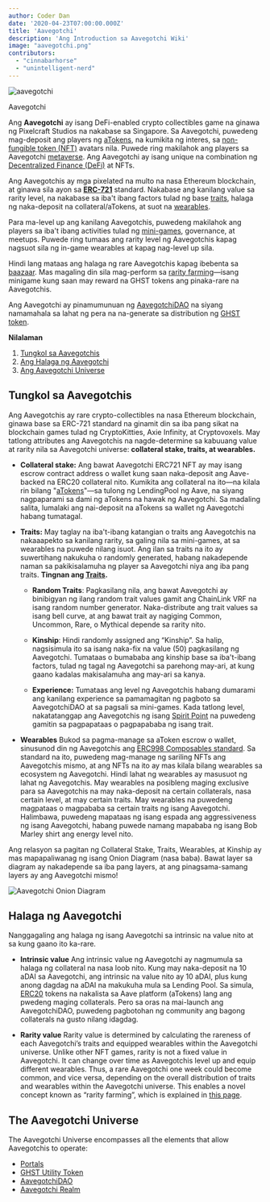 ```yaml
---
author: Coder Dan
date: '2020-04-23T07:00:00.000Z'
title: 'Aavegotchi'
description: 'Ang Introduction sa Aavegotchi Wiki'
image: "aavegotchi.png"
contributors:
  - "cinnabarhorse"
  - "unintelligent-nerd"
---
```


<div class="headerImageContainer">
<img class="headerImage" src="/aavegotchi.png" alt="aavegotchi" />
<p class="headerImageText">Aavegotchi</p>
</div>

Ang **Aavegotchi** ay isang DeFi-enabled crypto collectibles game na ginawa ng Pixelcraft Studios na nakabase sa Singapore. Sa Aavegotchi, puwedeng mag-deposit ang players ng [aTokens](/atokens), na kumikita ng interes, sa [non-fungible token (NFT)](/glossary#non-fungible-token) avatars nila. Puwede ring makilahok ang players sa Aavegotchi [metaverse](/metaverse). Ang Aavegotchi ay isang unique na combination ng [Decentralized Finance (DeFi)](/glossary#defi-101) at NFTs.

Ang Aavegotchis ay mga pixelated na multo na nasa Ethereum blockchain, at ginawa sila ayon sa [**ERC-721**](/glossary#erc-721) standard. Nakabase ang kanilang value sa rarity level, na nakabase sa iba't ibang factors tulad ng base [traits](/traits), halaga ng naka-deposit na collateral/aTokens, at suot na [wearables](/wearables).

Para ma-level up ang kanilang Aavegotchis, puwedeng makilahok ang players sa iba't ibang activities tulad ng [mini-games](/minigames), governance, at meetups. Puwede ring tumaas ang rarity level ng Aavegotchis kapag nagsuot sila ng in-game wearables at kapag nag-level up sila.

Hindi lang mataas ang halaga ng rare Aavegotchis kapag ibebenta sa [baazaar](/baazaar). Mas magaling din sila mag-perform sa [rarity farming](/rarity-farming)—isang minigame kung saan may reward na GHST tokens ang pinaka-rare na Aavegotchis.

Ang Aavegotchi ay pinamumunuan ng [AavegotchiDAO](/dao) na siyang namamahala sa lahat ng pera na na-generate sa distribution ng [GHST token](/ghst).

<div class="contentsBox">

**Nilalaman**

<ol>
<li><a href=#about-aavegotchis>Tungkol sa Aavegotchis</a></li>
<li><a href=#aavegotchi-value>Ang Halaga ng Aavegotchi</a></li>
<li><a href=#the-aavegotchi-universe>Ang Aavegotchi Universe</a></li>
</ol>

</div>

## Tungkol sa Aavegotchis
Ang Aavegotchis ay rare crypto-collectibles na nasa Ethereum blockchain, ginawa base sa ERC-721 standard na ginamit din sa iba pang sikat na blockchain games tulad ng CryptoKitties, Axie Infinity, at Cryptovoxels. May tatlong attributes ang Aavegotchis na nagde-determine sa kabuuang value at rarity nila sa Aavegotchi universe: **collateral stake, traits, at wearables.**

*  **Collateral stake:** Ang bawat Aavegotchi ERC721 NFT ay may isang escrow contract address o wallet kung saan naka-deposit ang Aave-backed na ERC20 collateral nito. Kumikita ang collateral na ito—na kilala rin bilang "[aTokens](/atokens)"—sa tulong ng LendingPool ng Aave, na siyang nagpaparami sa dami ng aTokens na hawak ng Aavegotchi. Sa madaling salita, lumalaki ang nai-deposit na aTokens sa wallet ng Aavegotchi habang tumatagal.


*  **Traits:** May taglay na iba't-ibang katangian o traits ang Aavegotchis na nakaaapekto sa kanilang rarity, sa galing nila sa mini-games, at sa wearables na puwede nilang isuot. Ang ilan sa traits na ito ay suwertihang nakukuha o randomly generated, habang nakadepende naman sa pakikisalamuha ng player sa Aavegotchi niya ang iba pang traits. **Tingnan ang [Traits](/traits).**

    * **Random Traits**: Pagkasilang nila, ang bawat Aavegotchi ay binibigyan ng ilang random trait values gamit ang ChainLink VRF na isang random number generator. Naka-distribute ang trait values sa isang bell curve, at ang bawat trait ay nagiging Common, Uncommon, Rare, o Mythical depende sa rarity nito.

    *  **Kinship**: Hindi randomly assigned ang “Kinship”. Sa halip, nagsisimula ito sa isang naka-fix na value (50) pagkasilang ng Aavegotchi. Tumataas o bumababa ang kinship base sa iba't-ibang factors, tulad ng tagal ng Aavegotchi sa parehong may-ari, at kung gaano kadalas makisalamuha ang may-ari sa kanya.

    *  **Experience:** Tumataas ang level ng Aavegotchis habang dumarami ang kanilang experience sa pamamagitan ng pagboto sa AavegotchiDAO at sa pagsali sa mini-games. Kada tatlong level, nakatatanggap ang Aavegotchis ng isang [Spirit Point](/glossary#spirit-point) na puwedeng gamitin sa pagpapataas o pagpapababa ng isang trait.

* **Wearables** Bukod sa pagma-manage sa aToken escrow o wallet, sinusunod din ng Aavegotchis ang [ERC998 Composables standard](/glossary#erc-998). Sa standard na ito, puwedeng mag-manage ng sariling NFTs ang Aavegotchis mismo, at ang NFTs na ito ay mas kilala bilang wearables sa ecosystem ng Aavegotchi. Hindi lahat ng wearables ay masusuot ng lahat ng Aavegotchis. May wearables na posibleng maging exclusive para sa Aavegotchis na may naka-deposit na certain collaterals, nasa certain level, at may certain traits. May wearables na puwedeng magpataas o magpababa sa certain traits ng isang Aavegotchi. Halimbawa, puwedeng mapataas ng isang espada ang aggressiveness ng isang Aavegotchi, habang puwede namang mapababa ng isang Bob Marley shirt ang energy level nito.

Ang relasyon sa pagitan ng Collateral Stake, Traits, Wearables, at Kinship ay mas mapapaliwanag ng isang Onion Diagram (nasa baba). Bawat layer sa diagram ay nakadepende sa iba pang layers, at ang pinagsama-samang layers ay ang Aavegotchi mismo!

<img class = "bodyImage" src = "/introduction/aavegotchi-onion-diagram.png" alt = "Aavegotchi Onion Diagram" />

## Halaga ng Aavegotchi
Nanggagaling ang halaga ng isang Aavegotchi sa intrinsic na value nito at sa kung gaano ito ka-rare.

* **Intrinsic value** Ang intrinsic value ng Aavegotchi ay nagmumula sa halaga ng collateral na nasa loob nito. Kung may naka-deposit na 10 aDAI sa Aavegotchi, ang intrinsic na value nito ay 10 aDAI, plus kung anong dagdag na aDAI na makukuha mula sa Lending Pool. Sa simula, [ERC20](/glossary#erc-20) tokens na nakalista sa Aave platform (aTokens) lang ang pwedeng maging collaterals. Pero sa oras na mai-launch ang AavegotchiDAO, puwedeng pagbotohan ng community ang bagong collaterals na gusto nilang idagdag.

* **Rarity value** Rarity value is determined by calculating the rareness of each Aavegotchi’s traits and equipped wearables within the Aavegotchi universe. Unlike other NFT games, rarity is not a fixed value in Aavegotchi. It can change over time as Aavegotchis level up and equip different wearables. Thus, a rare Aavegotchi one week could become common, and vice versa, depending on the overall distribution of traits and wearables within the Aavegotchi universe. This enables a novel concept known as “rarity farming”, which is explained in [this page](/rarity-farming).

## The Aavegotchi Universe
The Aavegotchi Universe encompasses all the elements that allow Aavegotchis to operate:
* [Portals](/portals)
* [GHST Utility Token](/ghst)
* [AavegotchiDAO](/dao)
* [Aavegotchi Realm](/metaverse)
